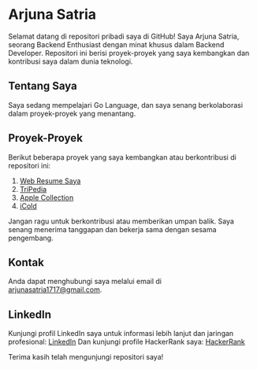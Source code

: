 # Arjuna Satria

Selamat datang di repositori pribadi saya di GitHub! Saya Arjuna Satria, seorang Backend Enthusiast dengan minat khusus dalam Backend Developer. Repositori ini berisi proyek-proyek yang saya kembangkan dan kontribusi saya dalam dunia teknologi.

## Tentang Saya

Saya sedang mempelajari Go Language, dan saya senang berkolaborasi dalam proyek-proyek yang menantang.

## Proyek-Proyek

Berikut beberapa proyek yang saya kembangkan atau berkontribusi di repositori ini:

1. [Web Resume Saya](https://arjunastrw.github.io/Myresume/)
2. [TriPedia](https://arjunastrw.github.io/TriPedia/)
3. [Apple Collection](https://arjunastrw.github.io/applecollection.github.io/)
4. [iCold](https://arjunastrw.github.io/iCold.github.io/)

Jangan ragu untuk berkontribusi atau memberikan umpan balik. Saya senang menerima tanggapan dan bekerja sama dengan sesama pengembang.

## Kontak

Anda dapat menghubungi saya melalui email di [arjunasatria1717@gmail.com](mailto:arjunasatria1717@gmail.com).

## LinkedIn

Kunjungi profil LinkedIn saya untuk informasi lebih lanjut dan jaringan profesional: [LinkedIn](https://www.linkedin.com/in/arjuna-satria-212a59242/)
Dan kunjungi profile HackerRank saya: [HackerRank](https://www.hackerrank.com/profile/arjunastrw)

Terima kasih telah mengunjungi repositori saya!

